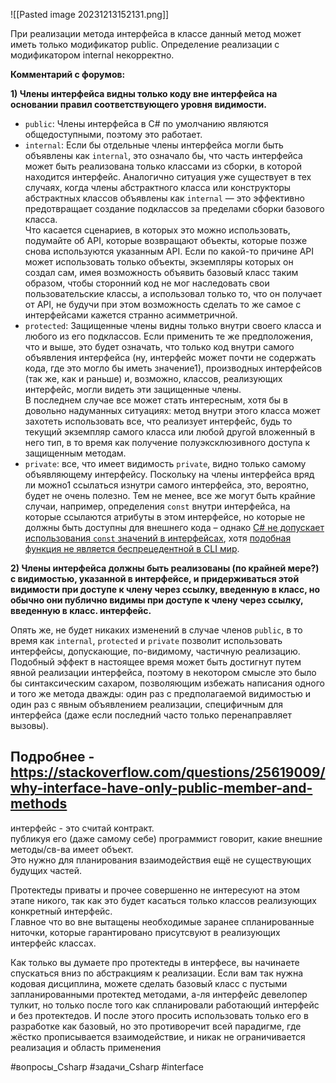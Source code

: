 ![[Pasted image 20231213152131.png]]

При реализации метода интерфейса в классе данный метод может иметь только модификатор public. Определение реализации с модификатором internal некорректно.

**Комментарий с форумов:**

**1) Члены интерфейса видны только коду вне интерфейса на основании правил соответствующего уровня видимости.**

- `public`: Члены интерфейса в C# по умолчанию являются общедоступными, поэтому это работает.
- `internal`: Если бы отдельные члены интерфейса могли быть объявлены как `internal`, это означало бы, что часть интерфейса может быть реализована только классами из сборки, в которой находится интерфейс. Аналогично ситуация уже существует в тех случаях, когда члены абстрактного класса или конструкторы абстрактных классов объявлены как `internal` — это эффективно предотвращает создание подклассов за пределами сборки базового класса.  
    Что касается сценариев, в которых это можно использовать, подумайте об API, которые возвращают объекты, которые позже снова используются указанным API. Если по какой-то причине API может использовать только объекты, экземпляры которых он создал сам, имея возможность объявить базовый класс таким образом, чтобы сторонний код не мог наследовать свои пользовательские классы, а использовал только то, что он получает от API, не будучи при этом возможность сделать то же самое с интерфейсами кажется странно асимметричной.
- `protected`: Защищенные члены видны только внутри своего класса и любого из его подклассов. Если применить те же предположения, что и выше, это будет означать, что только код внутри самого объявления интерфейса (ну, интерфейс может почти не содержать кода, где это могло бы иметь значение1), производных интерфейсов (так же, как и раньше) и, возможно, классов, реализующих интерфейс, могли видеть эти защищенные члены.  
    В последнем случае все может стать интересным, хотя бы в довольно надуманных ситуациях: метод внутри этого класса может захотеть использовать все, что реализует интерфейс, будь то текущий экземпляр самого класса или любой другой вложенный в него тип, в то время как получение полуэксклюзивного доступа к защищенным методам.
- `private`: все, что имеет видимость `private`, видно только самому объявляющему интерфейсу. Поскольку на члены интерфейса вряд ли можно1 ссылаться изнутри самого интерфейса, это, вероятно, будет не очень полезно. Тем не менее, все же могут быть крайние случаи, например, определения `const` внутри интерфейса, на которые ссылаются атрибуты в этом интерфейсе, но которые не должны быть доступны для внешнего кода – однако [C# не допускает использования `const` значений в интерфейсах](http://social.msdn.microsoft.com/Forums/en-US/71e8d202-b249-49bb-a85d-b0ef8207463d/static-const-members-in-interface?forum=csharplanguage), хотя [подобная функция не является беспрецедентной в CLI мир](https://stackoverflow.com/questions/12752364/how-to-associate-constants-with-an-interface-in-c).

**2) Члены интерфейса должны быть реализованы (по крайней мере?) с видимостью, указанной в интерфейсе, и придерживаться этой видимости при доступе к члену через ссылку, введенную в класс, но обычно они публично видимы при доступе к члену через ссылку, введенную в класс. интерфейс.**

Опять же, не будет никаких изменений в случае членов `public`, в то время как `internal`, `protected` и `private` позволит использовать интерфейсы, допускающие, по-видимому, частичную реализацию. Подобный эффект в настоящее время может быть достигнут путем явной реализации интерфейса, поэтому в некотором смысле это было бы синтаксическим сахаром, позволяющим избежать написания одного и того же метода дважды: один раз с предполагаемой видимостью и один раз с явным объявлением реализации, специфичным для интерфейса (даже если последний часто только перенаправляет вызовы).

Подробнее - https://stackoverflow.com/questions/25619009/why-interface-have-only-public-member-and-methods
------------------------------


интерфейс - это считай контракт.  
публикуя его (даже самому себе) программист говорит, какие внешние методы/св-ва имеет объект.  
Это нужно для планирования взаимодействия ещё не существующих будущих частей.  
  
Протектеды приваты и прочее совершенно не интересуют на этом этапе никого, так как это будет касаться только классов реализующих конкретный интерфейс.  
Главное что во вне вытащены необходимые заранее спланированные ниточки, которые гарантировано присутсвуют в реализующих интерфейс классах.  
  
Как только вы думаете про протектеды в интерфесе, вы начинаете спускаться вниз по абстракциям к реализации. Если вам так нужна кодовая дисциплина, можете сделать базовый класс с пустыми запланированными протектед методами, а-ля интерфейс девелопер тулкит, но только после того как спланировали работающий интерфейс и без протектедов. И после этого просить использовать только его в разработке как базовый, но это противоречит всей парадигме, где жёстко прописывается взаимодействие, и никак не ограничивается реализация и область применения

#вопросы_Csharp #задачи_Csharp #interface
